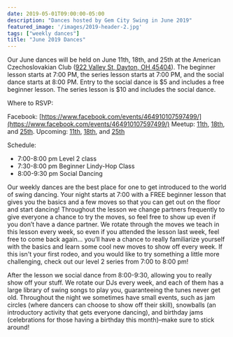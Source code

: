 ```yaml
---
date: 2019-05-01T09:00:00-05:00
description: "Dances hosted by Gem City Swing in June 2019"
featured_image: '/images/2019-header-2.jpg'
tags: ["weekly dances"]
title: "June 2019 Dances"
---
```


Our June dances will be held on June 11th, 18th, and 25th at the American Czechoslovakian Club ([922 Valley St, Dayton, OH 45404](https://goo.gl/maps/FTHUeuSBqKnNEJgQ6)). The beginner lesson starts at 7:00 PM, the series lesson starts at 7:00 PM, and the social dance starts at 8:00 PM. Entry to the social dance is $5 and includes a free beginner lesson. The series lesson is $10 and includes the social dance.

<!--more-->

Where to RSVP:

Facebook: [https://www.facebook.com/events/464910107597499/](https://www.facebook.com/events/464910107597499/)
Meetup: [11th](https://www.meetup.com/Dayton-Swing-Dancers/events/rddxxqyzjbpb/), [18th](https://www.meetup.com/Dayton-Swing-Dancers/events/rddxxqyzjbxb/), and [25th](https://www.meetup.com/Dayton-Swing-Dancers/events/rddxxqyzjbhc/).
Upcoming: [11th](https://upcoming.org/event/gem-city-swing-june-dances-qdx2ftdfux), [18th](https://upcoming.org/event/gem-city-swing-june-dances-mo8cfb3i0x), and [25th](https://upcoming.org/event/gem-city-swing-june-dances-zk5vrqf8u3)

Schedule:

* 7:00-8:00 pm Level 2 class
* 7:30-8:00 pm Beginner Lindy-Hop Class
* 8:00-9:30 pm Social Dancing

Our weekly dances are the best place for one to get introduced to the world of swing dancing. Your night starts at 7:00 with a FREE beginner lesson that gives you the basics and a few moves so that you can get out on the floor and start dancing! Throughout the lesson we change partners frequently to give everyone a chance to try the moves, so feel free to show up even if you don’t have a dance partner. We rotate through the moves we teach in this lesson every week, so even if you attended the lesson last week, feel free to come back again... you’ll have a chance to really familiarize yourself with the basics and learn some cool new moves to show off every week. If this isn't your first rodeo, and you would like to try something a little more challenging, check out our level 2 series from 7:00 to 8:00 pm!

After the lesson we social dance from 8:00-9:30, allowing you to really show off your stuff. We rotate our DJs every week, and each of them has a large library of swing songs to play you, guaranteeing the tunes never get old. Throughout the night we sometimes have small events, such as jam circles (where dancers can choose to show off their skill), snowballs (an introductory activity that gets everyone dancing), and birthday jams (celebrations for those having a birthday this month)–make sure to stick around!
